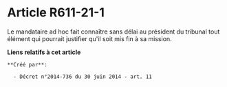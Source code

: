 # Article R611-21-1

Le mandataire ad hoc fait connaître sans délai au président du tribunal tout élément qui pourrait justifier qu'il soit mis
fin à sa mission.

**Liens relatifs à cet article**

	**Créé par**:

	  - Décret n°2014-736 du 30 juin 2014 - art. 11
